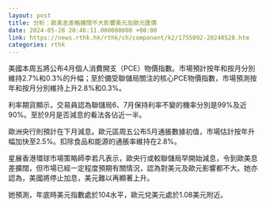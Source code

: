 ```yaml
---
layout: post
title: 分析：歐美息差略擴闊不大影響美元及歐元匯價
date: 2024-05-28 20:46:11.000000000 +08:00
link: https://news.rthk.hk/rthk/ch/component/k2/1755092-20240528.htm
categories: rthk
---
```


美國本周五將公布4月個人消費開支（PCE）物價指數。市場預計按年和按月分別維持2.7%和0.3%的升幅；至於備受聯儲局關注的核心PCE物價指數，市場預測按年和按月分別維持上升2.8%和0.3%。

利率期貨顯示，交易員認為聯儲局6、7月保持利率不變的機率分別是99%及近90%。至於9月是否減息的看法各佔近一半。

歐洲央行則預計在下月減息。歐元區周五公布5月通脹數據初值，市場估計按年升幅加快至2.5%。扣除食品和能源的通脹率維持在2.8%。

星展香港環球市場策略師李若凡表示，歐央行或較聯儲局早開始減息，令到歐美息差擴闊，但市場已經一定程度預期有關情況，認為對美元及歐元影響都不大。她亦認為，美國將停止加息，美元難以再顯著上升。

她預測，年底時美元指數處於104水平，歐元兌美元處於1.08美元附近。
